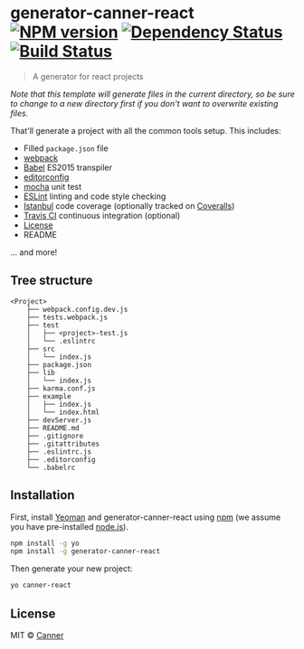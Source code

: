 # generator-canner-react [![NPM version][npm-image]][npm-url] [![Dependency Status][daviddm-image]][daviddm-url][![Build Status](https://secure.travis-ci.org/canner/generator-canner-react.svg?branch=master)](https://travis-ci.org/canner/generator-canner-react)
> A generator for react projects

*Note that this template will generate files in the current directory, so be sure to change to a new directory first if you don't want to overwrite existing files.*

That'll generate a project with all the common tools setup. This includes:

- Filled `package.json` file
- [webpack](https://webpack.github.io/) 
- [Babel](https://babeljs.io/) ES2015 transpiler
- [editorconfig](http://editorconfig.org/)
- [mocha](http://mochajs.org/) unit test
- [ESLint](http://eslint.org/) linting and code style checking
- [Istanbul](https://gotwarlost.github.io/istanbul/) code coverage (optionally tracked on [Coveralls](https://coveralls.io/))
- [Travis CI](https://travis-ci.org/) continuous integration (optional)
- [License](https://spdx.org/licenses/)
- README

... and more!

## Tree structure

```
<Project>
	├── webpack.config.dev.js
	├── tests.webpack.js
	├── test
	│   ├── <project>-test.js
	│   └── .eslintrc
	├── src
	│   └── index.js
	├── package.json
	├── lib
	│   └── index.js
	├── karma.conf.js
	├── example
	│   ├── index.js
	│   └── index.html
	├── devServer.js
	├── README.md
	├── .gitignore
	├── .gitattributes
	├── .eslintrc.js
	├── .editorconfig
	└── .babelrc
```


## Installation

First, install [Yeoman](http://yeoman.io) and generator-canner-react using [npm](https://www.npmjs.com/) (we assume you have pre-installed [node.js](https://nodejs.org/)).

```bash
npm install -g yo
npm install -g generator-canner-react
```

Then generate your new project:

```bash
yo canner-react
```

## License

MIT © [Canner](https://github.com/canner)


[npm-image]: https://badge.fury.io/js/generator-canner-react.svg
[npm-url]: https://npmjs.org/package/generator-canner-react
[daviddm-image]: https://david-dm.org/canner/generator-canner-react.svg?theme=shields.io
[daviddm-url]: https://david-dm.org/canner/generator-canner-react
